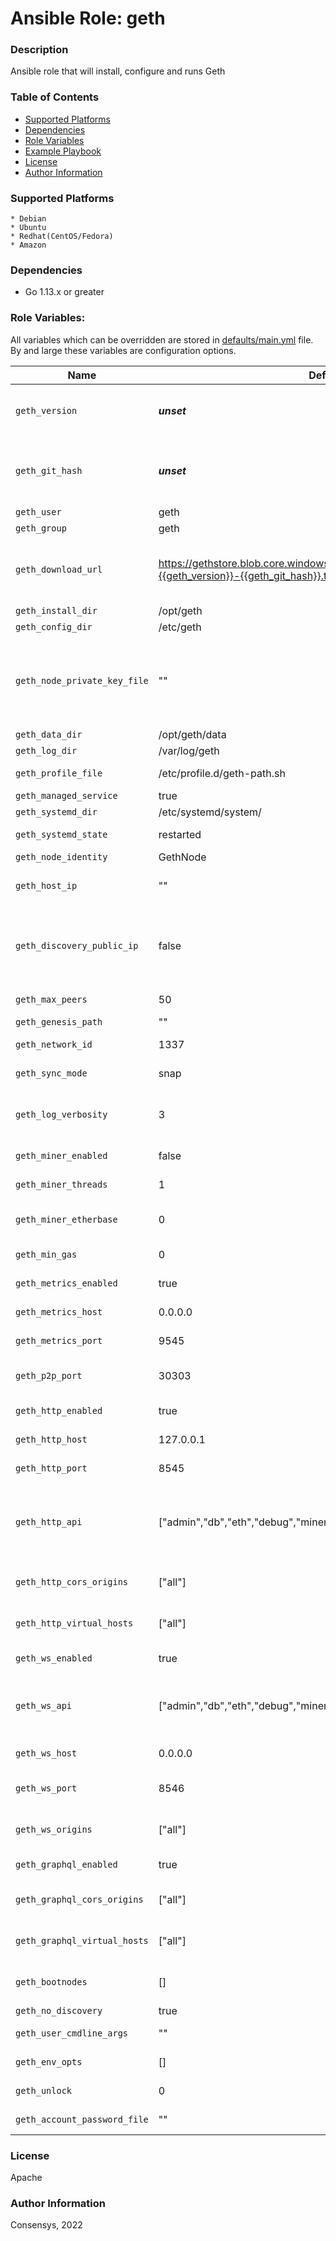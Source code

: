# Ansible Role: geth

### Description

Ansible role that will install, configure and runs Geth

### Table of Contents

- [Supported Platforms](#supported-platforms)
- [Dependencies](#dependencies)
- [Role Variables](#role-variables)
- [Example Playbook](#example-playbook)
- [License](#license)
- [Author Information](#author-information)

### Supported Platforms

```
* Debian
* Ubuntu
* Redhat(CentOS/Fedora)
* Amazon
```

### Dependencies

- Go 1.13.x or greater

### Role Variables:

All variables which can be overridden are stored in [defaults/main.yml](defaults/main.yml) file. By and large these variables are configuration options.

| Name                         | Default Value                                                                                             | Description                                                                                                                                                                               |
|------------------------------|-----------------------------------------------------------------------------------------------------------|-------------------------------------------------------------------------------------------------------------------------------------------------------------------------------------------|
| `geth_version`               | **_unset_**                                                                                               | Version of Geth to install and run. All available versions are listed on our Geth [releases](https://geth.ethereum.org/downloads/) page                                                   |
| `geth_git_hash`              | **_unset_**                                                                                               | Commit hash of Geth to install and run. Must match geth_version. All available versions are listed on our Geth [releases](https://geth.ethereum.org/downloads/) page                      |
| `geth_user`                  | geth                                                                                                      | Geth user                                                                                                                                                                                 |
| `geth_group`                 | geth                                                                                                      | Geth group                                                                                                                                                                                |
| `geth_download_url`          | https://gethstore.blob.core.windows.net/builds/geth-linux-amd64-{{geth_version}}-{{geth_git_hash}}.tar.gz | The download tar.gz file used. You can use this if you need to retrieve geth from a custom location such as an internal repository.                                                       |
| `geth_install_dir`           | /opt/geth                                                                                                 | Path to install to                                                                                                                                                                        |
| `geth_config_dir`            | /etc/geth                                                                                                 | Path for default configuration                                                                                                                                                            |
| `geth_node_private_key_file` | ""                                                                                                        | Path for node private key, if supplied. This needs to include the node key file name and path like so `/home/me/me_node/myPrivateKey`. If not supplied Geth will create one automatically |
| `geth_data_dir`              | /opt/geth/data                                                                                            | Path for data directory                                                                                                                                                                   |
| `geth_log_dir`               | /var/log/geth                                                                                             | Path for logs                                                                                                                                                                             |
| `geth_profile_file`          | /etc/profile.d/geth-path.sh                                                                               | Path to allow loading Geth into the system PATH                                                                                                                                           |
| `geth_managed_service`       | true                                                                                                      | Enables a systemd service                                                                                                                                                                 |
| `geth_systemd_dir`           | /etc/systemd/system/                                                                                      | The default systemd directory                                                                                                                                                             |
| `geth_systemd_state`         | restarted                                                                                                 | The default option for the systemd service state                                                                                                                                          |
| `geth_node_identity`         | GethNode                                                                                                  | Identity of the node                                                                                                                                                                      |
| `geth_host_ip`               | ""                                                                                                        | The host IP that Geth uses for the P2P network. This specifies the host on which P2P listens                                                                                              |
| `geth_discovery_public_ip`   | false                                                                                                     | Spefies whether the node should use the public IP of the host in cloud (AWS,Azure,GCP). In private networks, the private IP is more secure and faster for traffic to route                |
| `geth_max_peers`             | 50                                                                                                        | The maximum number of P2P connections you can establish                                                                                                                                   |
| `geth_genesis_path`          | ""                                                                                                        | The path to the genesis file                                                                                                                                                              |
| `geth_network_id`            | 1337                                                                                                      | The id of the network, also specified in the genesis file                                                                                                                                 |
| `geth_sync_mode`             | snap                                                                                                      | Specifies the synchronization mode. Other values are 'fast'                                                                                                                               |
| `geth_log_verbosity`         | 3                                                                                                         | The log level to use. Other log levels are 0=silent, 1=error, 2=warn, 3=info, 4=debug, 5=detail                                                                                           |
| `geth_miner_enabled`         | false                                                                                                     | Enables mining when the node is started                                                                                                                                                   |
| `geth_miner_threads`         | 1                                                                                                         | Number of CPU threads to use for mining                                                                                                                                                   |
| `geth_miner_etherbase`       | 0                                                                                                         | Public address for block mining rewards (default = first account)                                                                                                                         |
| `geth_min_gas`               | 0                                                                                                         | Minimum gas price for mining a transaction                                                                                                                                                |
| `geth_metrics_enabled`       | true                                                                                                      | Enable collection of prometheus metrics                                                                                                                                                   |
| `geth_metrics_host`          | 0.0.0.0                                                                                                   | pprof HTTP server listening interface                                                                                                                                                     |
| `geth_metrics_port`          | 9545                                                                                                      | pprof HTTP server listening port                                                                                                                                                          |
| `geth_p2p_port`              | 30303                                                                                                     | Specifies the P2P listening ports (UDP and TCP). Ports must be exposed appropriately                                                                                                      |
| `geth_http_enabled`          | true                                                                                                      | Enabled the HTTP JSON-RPC service                                                                                                                                                         |
| `geth_http_host`             | 127.0.0.1                                                                                                 | Specifies the host on which HTTP JSON-RPC listens                                                                                                                                         |
| `geth_http_port`             | 8545                                                                                                      | Specifies the port on which HTTP JSON-RPC listens                                                                                                                                         |
| `geth_http_api`              | ["admin","db","eth","debug","miner","net","shh","txpool","personal","web3"]                               | Comma-separated APIs to enable on the HTTP JSON-RPC channel. When you use this option, the `geth_rpc_http_enabled` option must also be enabled                                            |
| `geth_http_cors_origins`     | ["all"]                                                                                                   | Comma separated list of domains from which to accept cross origin requests                                                                                                                |
| `geth_http_virtual_hosts`    | ["all"]                                                                                                   | Comma separated list of virtual hostnames from which to accept requests                                                                                                                   |
| `geth_ws_enabled`            | true                                                                                                      | Enabled the WebSockets service                                                                                                                                                            |
| `geth_ws_api`                | ["admin","db","eth","debug","miner","net","shh","txpool","personal","web3"]                               | Comma-separated APIs to enable on the HTTP JSON-RPC channel. When you use this option, the `geth_rpc_ws_enabled` option must also be enabled                                              |
| `geth_ws_host`               | 0.0.0.0                                                                                                   | Specifies the host on which WebSockets listens                                                                                                                                            |
| `geth_ws_port`               | 8546                                                                                                      | Specifies Websockets JSON-RPC listening port (TCP). Port must be exposed appropriately                                                                                                    |
| `geth_ws_origins`            | ["all"]                                                                                                   | Comma separated list of domains from which to accept websockets requests                                                                                                                  |
| `geth_graphql_enabled`       | true                                                                                                      | Enabled the HTTP JSON-RPC service                                                                                                                                                         |
| `geth_graphql_cors_origins`  | ["all"]                                                                                                   | Comma separated list of domains from which to accept cross origin requests                                                                                                                |
| `geth_graphql_virtual_hosts` | ["all"]                                                                                                   | Comma separated list of virtual hostnames from which to accept requests                                                                                                                   |
| `geth_bootnodes`             | []                                                                                                        | List of comma-separated enode URLs for P2P discovery bootstrap                                                                                                                            |
| `geth_no_discovery`          | true                                                                                                      | Disable P2P discovery                                                                                                                                                                     |
| `geth_user_cmdline_args`     | ""                                                                                                        | Command line args that are passed in from the user                                                                                                                                        |
| `geth_env_opts`              | []                                                                                                        | Settings passed to the Geth through environment variables                                                                                                                                 |
| `geth_unlock`                | 0                                                                                                         | Comma separated list of accounts to unlock                                                                                                                                                |
| `geth_account_password_file` | ""                                                                                                        | Password file to use for non-interactive password input                                                                                                                                   |


### License

Apache

### Author Information

Consensys, 2022
